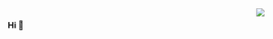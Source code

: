 <img align="right" src="https://github-readme-stats-git-masterrstaa-rickstaa.vercel.app/api?username=nekolr&show_icons=true&hide_title=true" />


### Hi 👋
